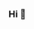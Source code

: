 ### Hi 👋

<!--
**Do-not-existing/Do-not-existing** is a ✨ _special_ ✨ repository because its `README.md` (this file) appears on your GitHub profile.

Here are some ideas to get you started:

- 🌱 I’m currently learning ... HTML, CSS, JS
- 💬 Ask me about ... Atualmente estou estudando Front-End 
- 📫 How to reach me: HelenaFernandes7@gmail.com
- 😄 Pronouns: ela/dela
-->

